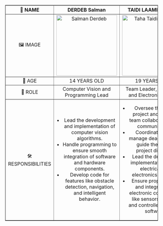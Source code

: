 <table border="1" style="width: 100%; border-collapse: collapse;">
    <thead>
        <tr>
            <th style="text-align: center; vertical-align: middle; width: 25%;">👤 NAME</th>
            <th style="text-align: center; vertical-align: middle; width: 25%;">DERDEB Salman</th>
            <th style="text-align: center; vertical-align: middle; width: 25%;">TAIDI LAAMIRI TAHA</th>
            <th style="text-align: center; vertical-align: middle; width: 25%;">TAIDI LAAMIRI MORTADA</th>
        </tr>
    </thead>
    <tbody>
        <tr>
            <td style="text-align: center; vertical-align: middle;">🖼️ IMAGE</td>
            <td style="text-align: center; vertical-align: middle;"><img src="https://github.com/user-attachments/assets/70c6ed95-7fce-4ee0-840e-6f5b5265e15e" width="200" alt="Salman Derdeb"></td>
            <td style="text-align: center; vertical-align: middle;"><img src="https://github.com/user-attachments/assets/23f7989c-80eb-4c4a-bd4e-48854502ae04" width="200" alt="Taha Taidi Laamiri"></td>
            <td style="text-align: center; vertical-align: middle;"><img src="https://github.com/user-attachments/assets/5c9d1a28-243c-4c6f-8052-82998c2a2ced" width="200" alt="Mortada Taidi Laamiri"></td>
        </tr>
        <tr>
            <td style="text-align: center; vertical-align: middle;">🔢 AGE</td>
            <td style="text-align: center; vertical-align: middle;">14 YEARS OLD</td>
            <td style="text-align: center; vertical-align: middle;">19 YEARS OLD</td>
            <td style="text-align: center; vertical-align: middle;">16 YEARS OLD</td>
        </tr>
        <tr>
            <td style="text-align: center; vertical-align: middle;">🎯 ROLE</td>
            <td style="text-align: center; vertical-align: middle;">Computer Vision and Programming Lead</td>
            <td style="text-align: center; vertical-align: middle;">Team Leader, Electrical and Electronics Lead</td>
            <td style="text-align: center; vertical-align: middle;">Fabrication and Conception Lead</td>
        </tr>
        <tr>
            <td style="text-align: center; vertical-align: middle;">🛠️ RESPONSIBILITIES</td>
            <td style="text-align: center; vertical-align: middle;">
                <ul style="list-style-type: disc; padding-left: 20px;">
                    <li>Lead the development and implementation of computer vision algorithms.</li>
                    <li>Handle programming to ensure smooth integration of software and hardware components.</li>
                    <li>Develop code for features like obstacle detection, navigation, and intelligent behavior.</li>
                </ul>
            </td>
            <td style="text-align: center; vertical-align: middle;">
                <ul style="list-style-type: disc; padding-left: 20px;">
                    <li>Oversee the entire project and manage team collaboration and communication.</li>
                    <li>Coordinate tasks, manage deadlines, and guide the overall project direction.</li>
                    <li>Lead the design and implementation of the electrical and electronics systems.</li>
                    <li>Ensure proper wiring and integration of electronic components like sensors, motors, and controllers with the software.</li>
                </ul>
            </td>
            <td style="text-align: center; vertical-align: middle;">
                <ul style="list-style-type: disc; padding-left: 20px;">
                    <li>Lead the design and fabrication of the robot's mechanical components.</li>
                    <li>Oversee construction and assembly to meet the design requirements.</li>
                    <li>Ensure the robot's structure is sturdy and accommodates all necessary hardware (motors, sensors, etc.).</li>
                </ul>
            </td>
        </tr>
    </tbody>
</table>
